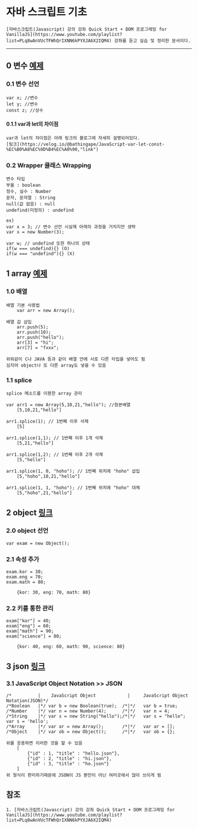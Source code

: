 자바 스크립트 기초
=======================

    [자바스크립트(Javascript) 강의 강좌 Quick Start + DOM 프로그래밍 for VanillaJS](https://www.youtube.com/playlist?list=PLq8wAnVUcTFWhQrIXNN6kPYXJA6X2IQM4) 강좌를 듣고 실습 및 정리한 문서이다.

- - -   

## 0 변수 [예제](00variation.html, "00variation.html")

### 0.1 변수 선언
    var x; //변수
    let y; //변수
    const z; //상수

#### 0.1.1 var과 let의 차이점
    var과 let의 차이점은 아래 링크의 블로그에 자세히 설명되어있다.
    [링크](https://velog.io/@bathingape/JavaScript-var-let-const-%EC%B0%A8%EC%9D%B4%EC%A0%90,"link")


### 0.2 Wrapper 클래스 Wrapping

    변수 타입
    부울 : boolean   
    정수, 실수 : Number   
    문자, 문자열 : String   
    null(값 없음) : null
    undefind(미정의) : undefind

    ex)   
    var x = 3; // 변수 선언 시실제 아래의 과정을 거치지만 생략
    var x = new Number(3);

    var w; // undefind 또한 하나의 상태
    if(w === undefind){} (O)   
    if(w === "undefind"){} (X)  

## 1 array [예제](01array.html, "01array.html")
### 1.0 배열
    배열 기본 사용법
        var arr = new Array();

    배열 값 삽입
        arr.push(5);
        arr.push(10);
        arr.push("hello");
        arr[3] = "hi";
        arr[7] = "fxxx";
    
    위와같이 C나 JAVA 등과 같이 배열 안에 서로 다른 타입을 넣어도 됨
    심지어 object나 또 다른 array도 넣을 수 있음

### 1.1 splice

    splice 메소드를 이용한 array 관리
    
    var arr1 = new Array(5,10,21,"hello"); //원본배열
        [5,10,21,"hello"]

    arr1.splice(1); // 1번째 이후 삭제
        [5]

    arr1.splice(1,1); // 1번째 이후 1개 삭제
        [5,21,"hello"] 

    arr1.splice(1,2); // 1번째 이후 2개 삭제
        [5,"hello"]

    arr1.splice(1, 0, "hoho"); // 1번째 위치에 "hoho" 삽입
        [5,"hoho",10,21,"hello"]

    arr1.splice(1, 1, "hoho"); // 1번째 위치에 "hoho" 대체
        [5,"hoho",21,"hello"]

## 2 object [링크](02object.html, "02object.html")
### 2.0 object 선언

    var exam = new Object();

### 2.1 속성 추가
    exam.kor = 30;
    exam.eng = 70;
    exam.math = 80;

        {kor: 30, eng: 70, math: 80}

### 2.2 키를 통한 관리
    exam["kor"] = 40;
    exam["eng"] = 60;
    exam["math"] = 90;
    exam["science"] = 80;

        {kor: 40, eng: 60, math: 90, science: 80}

## 3 json [링크](03json.html, "03json.html")
### 3.1 JavaScript Object Notation >> JSON
    /*          |    JavaScript Object            |     JavaScript Object Notation(JSON)*/
    /*Boolean   |*/ var b = new Boolean(true);  /*|*/   var b = true;
    /*Number    |*/ var n = new Number(4);      /*|*/   var n = 4;
    /*String    |*/ var s = new String("hello");/*|*/   var s = "hello"; var s = 'hello';
    /*Array     |*/ var ar = new Array();       /*|*/   var ar = [];
    /*Object    |*/ var ob = new Object();      /*|*/   var ob = {};

    위를 응용하면 이러한 것을 할 수 있음
        [
            {"id" : 1, "title" : "hello.json"},
            {"id" : 2, "title" : "hi.json"},
            {"id" : 3, "title" : "ho.json"}
        ]
    위 형식이 편리하기때문에 JSON이 JS 뿐만이 아닌 여러곳에서 많이 쓰이게 됨

## 참조
    1. [자바스크립트(Javascript) 강의 강좌 Quick Start + DOM 프로그래밍 for VanillaJS](https://www.youtube.com/playlist?list=PLq8wAnVUcTFWhQrIXNN6kPYXJA6X2IQM4)


     



